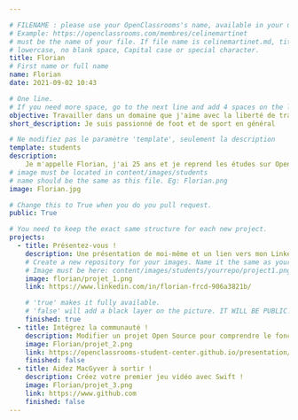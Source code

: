 ```yaml
---

# FILENAME : please use your OpenClassrooms's name, available in your url.
# Example: https://openclassrooms.com/membres/celinemartinet
# must be the name of your file. If file name is celinemartinet.md, title is celinemartinet.
# lowercase, no blank space, Capital case or special character.
title: Florian
# First name or full name
name: Florian
date: 2021-09-02 10:43

# One line.
# If you need more space, go to the next line and add 4 spaces on the left, as in 'description'.
objective: Travailler dans un domaine que j'aime avec la liberté de travailler depuis ou je le souhaite
short_description: Je suis passionné de foot et de sport en général

# Ne modifiez pas le paramètre 'template', seulement la description
template: students
description:
    Je m'appelle Florian, j'ai 25 ans et je reprend les études sur Openclassrooms pour enfin trouver un travail qui m'intéresse et qui me permettra d'être plus épanouit. Comme dit précédemment je suis fan de football et surtout de Manchester United. Mon objectif après ma formation est de me lancer en freelance pour débuter et peut être trouvé un CDI avec une rémunération convenable dans le futur. 
# image must be located in content/images/students
# name should be the same as this file. Eg: Florian.png
image: Florian.jpg

# Change this to True when you do you pull request.
public: True

# You need to keep the exact same structure for each new project.
projects:
  - title: Présentez-vous !
    description: Une présentation de moi-même et un lien vers mon Linkedin.
    # Create a new repository for your images. Name it the same as your nickname and profile picture.
    # Image must be here: content/images/students/yourrepo/project1.png
    image: florian/projet_1.png
    link: https://www.linkedin.com/in/florian-frcd-906a3821b/

    # 'true' makes it fully available.
    # 'false' will add a black layer on the picture. IT WILL BE PUBLIC!
    finished: true
  - title: Intégrez la communauté !
    description: Modifier un projet Open Source pour comprendre le fonctionnement de Git, de Github et des pull requests. 
    image: Florian/projet_2.png
    link: https://openclassrooms-student-center.github.io/presentation/students/florian.html
    finished: false
  - title: Aidez MacGyver à sortir !
    description: Créez votre premier jeu vidéo avec Swift !
    image: Florian/projet_3.png
    link: https://www.github.com
    finished: false
---
```

